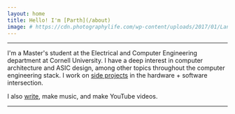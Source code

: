 ```yaml
---
layout: home
title: Hello! I'm [Parth](/about)
image: # https://cdn.photographylife.com/wp-content/uploads/2017/01/Landscape-photography-example.jpg
---
```

----------------------------
I'm a Master's student at the Electrical and Computer Engineering department at Cornell University. I have a deep interest in computer architecture and ASIC design, among other topics throughout the computer engineering stack. I work on [side projects](/projects) in the hardware + software intersection.

I also [write](/blog), make music, and make YouTube videos. 

----------------------------
